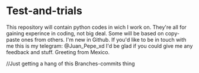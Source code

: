 # Test-and-trials
This repository will contain python codes in wich I work on. They're all for gaining experince in coding, not big deal. Some will be based on copy-paste ones from others.
I'm new in Github. If you'd like to be in touch with me this is my telegram: @Juan_Pepe_xd
I'd be glad if you could give me any feedback and stuff. 
Greeting from Mexico. 

//Just getting a hang of this Branches-commits thing
